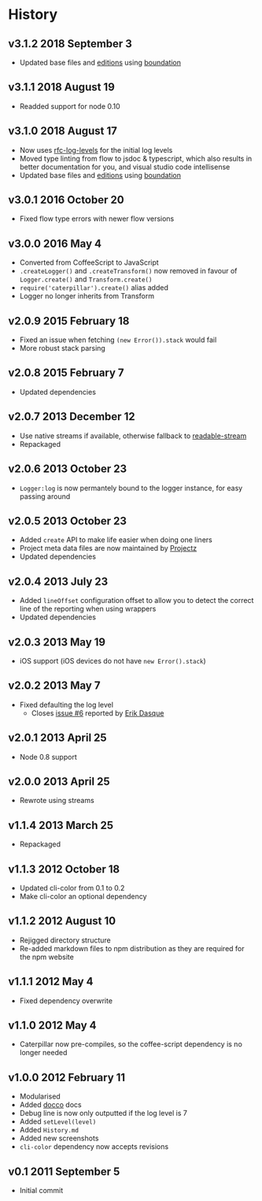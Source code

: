 # History

## v3.1.2 2018 September 3
- Updated base files and [editions](https://github.com/bevry/editions) using [boundation](https://github.com/bevry/boundation)

## v3.1.1 2018 August 19
- Readded support for node 0.10

## v3.1.0 2018 August 17
- Now uses [rfc-log-levels](https://github.com/bevry/log-levels) for the initial log levels
- Moved type linting from flow to jsdoc & typescript, which also results in better documentation for you, and visual studio code intellisense
- Updated base files and [editions](https://github.com/bevry/editions) using [boundation](https://github.com/bevry/boundation)

## v3.0.1 2016 October 20
- Fixed flow type errors with newer flow versions

## v3.0.0 2016 May 4
- Converted from CoffeeScript to JavaScript
- `.createLogger()` and `.createTransform()` now removed in favour of `Logger.create()` and `Transform.create()`
- `require('caterpillar').create()` alias added
- Logger no longer inherits from Transform

## v2.0.9 2015 February 18
- Fixed an issue when fetching `(new Error()).stack` would fail
- More robust stack parsing

## v2.0.8 2015 February 7
- Updated dependencies

## v2.0.7 2013 December 12
- Use native streams if available, otherwise fallback to [readable-stream](https://npmjs.org/package/readable-stream)
- Repackaged

## v2.0.6 2013 October 23
- `Logger:log` is now permantely bound to the logger instance, for easy passing around

## v2.0.5 2013 October 23
- Added `create` API to make life easier when doing one liners
- Project meta data files are now maintained by [Projectz](https://github.com/bevry/projectz)
- Updated dependencies

## v2.0.4 2013 July 23
- Added `lineOffset` configuration offset to allow you to detect the correct line of the reporting when using wrappers
- Updated dependencies

## v2.0.3 2013 May 19
- iOS support (iOS devices do not have `new Error().stack`)

## v2.0.2 2013 May 7
- Fixed defaulting the log level
	- Closes [issue #6](https://github.com/bevry/caterpillar/issues/6) reported by [Erik Dasque](https://github.com/edasque)

## v2.0.1 2013 April 25
- Node 0.8 support

## v2.0.0 2013 April 25
- Rewrote using streams

## v1.1.4 2013 March 25
- Repackaged

## v1.1.3 2012 October 18
- Updated cli-color from 0.1 to 0.2
- Make cli-color an optional dependency

## v1.1.2 2012 August 10
- Rejigged directory structure
- Re-added markdown files to npm distribution as they are required for the npm website

## v1.1.1 2012 May 4
- Fixed dependency overwrite

## v1.1.0 2012 May 4
- Caterpillar now pre-compiles, so the coffee-script dependency is no longer needed

## v1.0.0 2012 February 11
- Modularised
- Added [docco](http://jashkenas.github.com/docco/) docs
- Debug line is now only outputted if the log level is 7
- Added `setLevel(level)`
- Added `History.md`
- Added new screenshots
- `cli-color` dependency now accepts revisions

## v0.1 2011 September 5
- Initial commit
